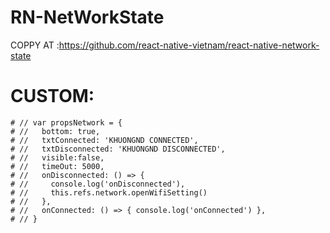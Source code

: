 # RN-NetWorkState
COPPY AT :https://github.com/react-native-vietnam/react-native-network-state
# CUSTOM: 
	# // var propsNetwork = {
	# //   bottom: true,
	# //   txtConnected: 'KHUONGND CONNECTED',
	# //   txtDisconnected: 'KHUONGND DISCONNECTED',
    # //   visible:false,
    # //   timeOut: 5000,
    # //   onDisconnected: () => {
    # //     console.log('onDisconnected'),
    # //     this.refs.network.openWifiSetting()
    # //   },
    # //   onConnected: () => { console.log('onConnected') },
    # // }